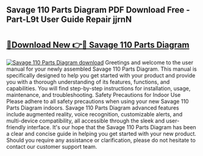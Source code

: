 ## Savage 110 Parts Diagram PDF Download Free - Part-L9t User Guide Repair jjrnN

# <h2><a href="http://dft4k7.blite.top/?on=Savage+110+Parts+Diagram">🔗Download New 👉🔴 Savage 110 Parts Diagram</a></h2>

[![Savage 110 Parts Diagram download](https://i.imgur.com/lujVjoI.png)](http://dft4k7.blite.top/?on=Savage+110+Parts+Diagram)
Greetings and welcome to the user manual for your newly assembled Savage 110 Parts Diagram. This manual is specifically designed to help you get started with your product and provide you with a thorough understanding of its features, functions, and capabilities. You will find step-by-step instructions for installation, usage, maintenance, and troubleshooting. Safety Precautions for Indoor Use Please adhere to all safety precautions when using your new Savage 110 Parts Diagram indoors. Savage 110 Parts Diagram advanced features include augmented reality, voice recognition, customizable alerts, and multi-device compatibility, all accessible through the sleek and user-friendly interface. It's our hope that the Savage 110 Parts Diagram has been a clear and concise guide in helping you get started with your new product. Should you require any assistance or clarification, please do not hesitate to contact our customer support team.
